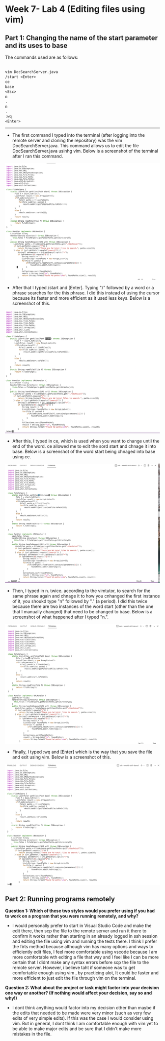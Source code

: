 # Week 7- Lab 4 (Editing files using vim)


## **Part 1:** Changing the name of the start parameter and its uses to base

The commands used are as follows: 

```

vim DocSearchServer.java
/start <Enter>
ce 
base
<Esc>
n 
.
n
.
:wq
<Enter>

```
____
* The first command I typed into the terminal (after logging into the remote server and cloning the repository) was the vim DocSearchServer.java. This command allows us to edit the file DocSearchServer.java usinhg vim. Below is a screenshot of the terminal after I ran this command.

![vimcommand](vim-command.png)

* After that I typed /start and [Enter]. Typing "/" followed by a word or a phrase searches for the this phrase. I did this instead of using the cursor because its faster and more efficient as it used less keys. Below is a screenshot of this. 

![/start](start.png)

* After this, I typed in ce, which is used when you want to change until the end of the word. ce allowed me to edit the sord start and chnage it into base. Below is a screenshot of the word start being chnaged into base using ce. 

![ce](ce.png)

* Then, I typed in n. twice. according to the vimtutor, to search for the same phrase again and chnage it to how you cnhanged the first instance of it, you shoukd type "n" followed by "." (a period). I did this twice because there are two instances of the word start (other than the one that I manually changed) that need to be changed to base. Below is a screenshot of what happened after I typed "n.".

![n.](n.png)

* Finally, I typed :wq and [Enter] which is the way that you save the file and exit using vim. Below is a screenshot of this. 

![saved](savedWeek8.png)


## **Part 2:** Running programs remotely

**Question 1: Which of these two styles would you prefer using if you had to work on a program that you were running remotely, and why?**

* I would personally prefer to start in Visual Studio Code and make the edit there, then scp the file to the remote server and run it there to confirm it works rather than starting in an already logged in ssh session and editing the file using vim and running the tests there. I think I prefer the firts method because although vim has many options and ways to efficiently edit files, I feel more comfortable using vscode because I am more comfortable wth editing a file that way and I feel like I can be more certain that I didnt make any syntax errors before scp the file to the remote server. However, i believe taht if someone was to get comfortable enough using vim , by practicing alot, It could be faster and more efficient to just edit the file through vim on the terminal. 

**Question 2: What about the project or task might factor into your decision one way or another? (If nothing would affect your decision, say so and why!)**

* I dont think anything would factor into my decision other than maybe if the edits that needed to be made were very minor (such as very few edits of very simple edits). If this was the case I would consider using vim. But in general, I dont think I am comfortable enough with vim yet to be able to make major edits and be sure that I didn't make more mistakes in the file. 